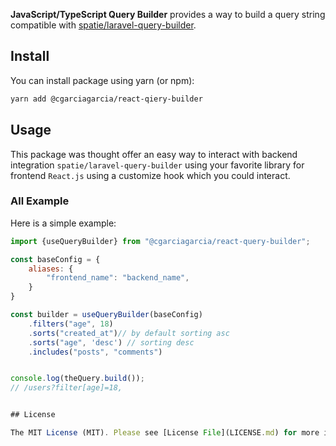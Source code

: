 <p><b>JavaScript/TypeScript Query Builder</b> provides a way to build a query string compatible with <a href="https://github.com/spatie/laravel-query-builder">spatie/laravel-query-builder</a>.</p>

## Install

You can install package using yarn (or npm):

```bash
yarn add @cgarciagarcia/react-qiery-builder
```

## Usage

This package was thought offer an easy way to interact with backend integration `spatie/laravel-query-builder`
using your favorite library for frontend `React.js` using a customize hook which you could interact.

### All Example

Here is a simple example:

```js
import {useQueryBuilder} from "@cgarciagarcia/react-query-builder";

const baseConfig = {
    aliases: {
        "frontend_name": "backend_name",
    }
}

const builder = useQueryBuilder(baseConfig)
    .filters("age", 18)
    .sorts("created_at")// by default sorting asc
    .sorts("age", 'desc') // sorting desc
    .includes("posts", "comments")


console.log(theQuery.build());
// /users?filter[age]=18,


## License

The MIT License (MIT). Please see [License File](LICENSE.md) for more information.
